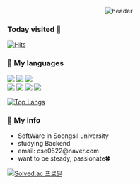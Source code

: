 <div align="center">

  ![header](https://capsule-render.vercel.app/api?type=venom&color=BFE3FC&height=150&text=I'm%20sseongeun)


</div>

### Today visited 👋

  [![Hits](https://hits.seeyoufarm.com/api/count/incr/badge.svg?url=https%3A%2F%2Fgithub.com%2FSL313&count_bg=%23B5E1FF&title_bg=%2383B2FF&icon=smugmug.svg&icon_color=%23E7E7E7&title=VISIT&edge_flat=false)](https://github.com/sseongeun)

### 🎃 My languages

  
  <div>
    <img src="https://img.shields.io/badge/Java-007396?style=flat&logo=Java&logoColor=white" />
    <img src="https://img.shields.io/badge/Spring-6DB33F?style=flat&logo=Spring&logoColor=white" />
    <img src="https://img.shields.io/badge/Spring Boot-6DB33F?style=flat&logo=Spring-Boot&logoColor=white" />
  </div>
  
  <div>
    <img src="https://img.shields.io/badge/Python-3776AB?style=flat&logo=Python&logoColor=white" />
    <img src="https://img.shields.io/badge/React-61DAFB?style=flat&logo=React&logoColor=white" />
    <img src="https://img.shields.io/badge/HTML-E34F26?style=flat&logo=HTML&logoColor=white" />
    <img src="https://img.shields.io/badge/CSS-1572B6?style=flat&logo=CSS&logoColor=white" />
  </div>

  
   [![Top Langs](https://github-readme-stats.vercel.app/api/top-langs/?username=sseongeun&layout=compact)](https://github.com/sseongeun/github-readme-stats)
<div>
  
</div>

### 🎃 My info
  <ul>
    <li> SoftWare in Soongsil university </li>
    <li> studying Backend </li>
    <li> email: cse0522@naver.com</li>
    <li> want to be steady, passionate🍀 </li>
  </ul>


  
  [![Solved.ac 
  프로필](http://mazassumnida.wtf/api/generate_badge?boj=cse0522)](https://solved.ac/cse0522)
  
<!--  <img src="https://capsule-render.vercel.app/api?type=waving&color=BFE3FC&height=150&section=footer" /> -->



